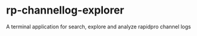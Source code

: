 # rp-channellog-explorer
A terminal application for search, explore and analyze rapidpro channel logs
